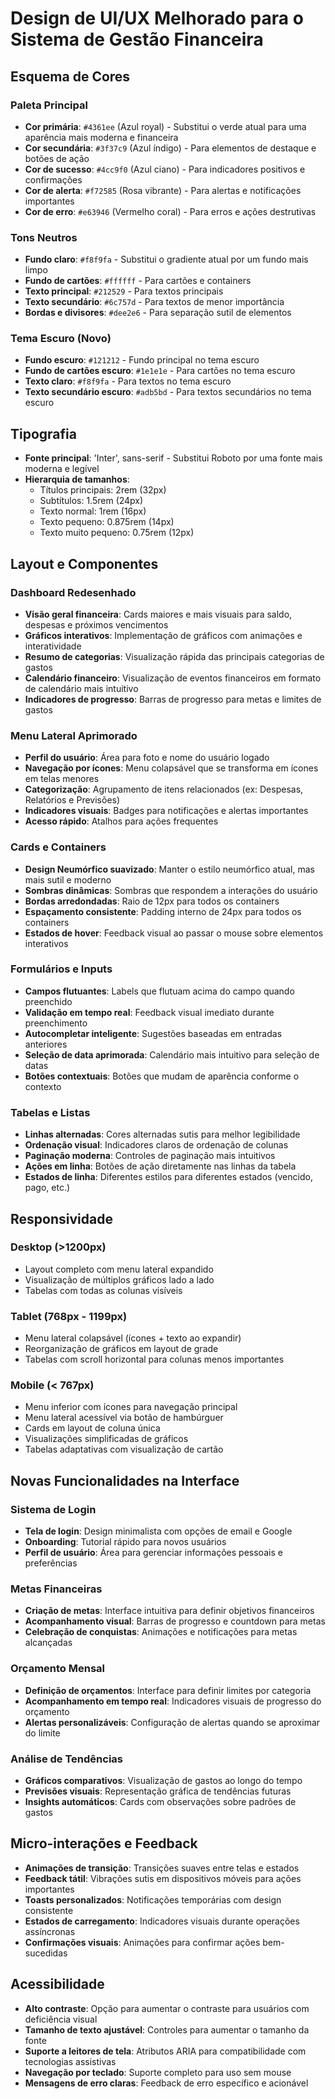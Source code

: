 # Design de UI/UX Melhorado para o Sistema de Gestão Financeira

## Esquema de Cores

### Paleta Principal
- **Cor primária**: `#4361ee` (Azul royal) - Substitui o verde atual para uma aparência mais moderna e financeira
- **Cor secundária**: `#3f37c9` (Azul índigo) - Para elementos de destaque e botões de ação
- **Cor de sucesso**: `#4cc9f0` (Azul ciano) - Para indicadores positivos e confirmações
- **Cor de alerta**: `#f72585` (Rosa vibrante) - Para alertas e notificações importantes
- **Cor de erro**: `#e63946` (Vermelho coral) - Para erros e ações destrutivas

### Tons Neutros
- **Fundo claro**: `#f8f9fa` - Substitui o gradiente atual por um fundo mais limpo
- **Fundo de cartões**: `#ffffff` - Para cartões e containers
- **Texto principal**: `#212529` - Para textos principais
- **Texto secundário**: `#6c757d` - Para textos de menor importância
- **Bordas e divisores**: `#dee2e6` - Para separação sutil de elementos

### Tema Escuro (Novo)
- **Fundo escuro**: `#121212` - Fundo principal no tema escuro
- **Fundo de cartões escuro**: `#1e1e1e` - Para cartões no tema escuro
- **Texto claro**: `#f8f9fa` - Para textos no tema escuro
- **Texto secundário escuro**: `#adb5bd` - Para textos secundários no tema escuro

## Tipografia

- **Fonte principal**: 'Inter', sans-serif - Substitui Roboto por uma fonte mais moderna e legível
- **Hierarquia de tamanhos**:
  - Títulos principais: 2rem (32px)
  - Subtítulos: 1.5rem (24px)
  - Texto normal: 1rem (16px)
  - Texto pequeno: 0.875rem (14px)
  - Texto muito pequeno: 0.75rem (12px)

## Layout e Componentes

### Dashboard Redesenhado
- **Visão geral financeira**: Cards maiores e mais visuais para saldo, despesas e próximos vencimentos
- **Gráficos interativos**: Implementação de gráficos com animações e interatividade
- **Resumo de categorias**: Visualização rápida das principais categorias de gastos
- **Calendário financeiro**: Visualização de eventos financeiros em formato de calendário mais intuitivo
- **Indicadores de progresso**: Barras de progresso para metas e limites de gastos

### Menu Lateral Aprimorado
- **Perfil do usuário**: Área para foto e nome do usuário logado
- **Navegação por ícones**: Menu colapsável que se transforma em ícones em telas menores
- **Categorização**: Agrupamento de itens relacionados (ex: Despesas, Relatórios e Previsões)
- **Indicadores visuais**: Badges para notificações e alertas importantes
- **Acesso rápido**: Atalhos para ações frequentes

### Cards e Containers
- **Design Neumórfico suavizado**: Manter o estilo neumórfico atual, mas mais sutil e moderno
- **Sombras dinâmicas**: Sombras que respondem a interações do usuário
- **Bordas arredondadas**: Raio de 12px para todos os containers
- **Espaçamento consistente**: Padding interno de 24px para todos os containers
- **Estados de hover**: Feedback visual ao passar o mouse sobre elementos interativos

### Formulários e Inputs
- **Campos flutuantes**: Labels que flutuam acima do campo quando preenchido
- **Validação em tempo real**: Feedback visual imediato durante preenchimento
- **Autocompletar inteligente**: Sugestões baseadas em entradas anteriores
- **Seleção de data aprimorada**: Calendário mais intuitivo para seleção de datas
- **Botões contextuais**: Botões que mudam de aparência conforme o contexto

### Tabelas e Listas
- **Linhas alternadas**: Cores alternadas sutis para melhor legibilidade
- **Ordenação visual**: Indicadores claros de ordenação de colunas
- **Paginação moderna**: Controles de paginação mais intuitivos
- **Ações em linha**: Botões de ação diretamente nas linhas da tabela
- **Estados de linha**: Diferentes estilos para diferentes estados (vencido, pago, etc.)

## Responsividade

### Desktop (>1200px)
- Layout completo com menu lateral expandido
- Visualização de múltiplos gráficos lado a lado
- Tabelas com todas as colunas visíveis

### Tablet (768px - 1199px)
- Menu lateral colapsável (ícones + texto ao expandir)
- Reorganização de gráficos em layout de grade
- Tabelas com scroll horizontal para colunas menos importantes

### Mobile (< 767px)
- Menu inferior com ícones para navegação principal
- Menu lateral acessível via botão de hambúrguer
- Cards em layout de coluna única
- Visualizações simplificadas de gráficos
- Tabelas adaptativas com visualização de cartão

## Novas Funcionalidades na Interface

### Sistema de Login
- **Tela de login**: Design minimalista com opções de email e Google
- **Onboarding**: Tutorial rápido para novos usuários
- **Perfil de usuário**: Área para gerenciar informações pessoais e preferências

### Metas Financeiras
- **Criação de metas**: Interface intuitiva para definir objetivos financeiros
- **Acompanhamento visual**: Barras de progresso e countdown para metas
- **Celebração de conquistas**: Animações e notificações para metas alcançadas

### Orçamento Mensal
- **Definição de orçamentos**: Interface para definir limites por categoria
- **Acompanhamento em tempo real**: Indicadores visuais de progresso do orçamento
- **Alertas personalizáveis**: Configuração de alertas quando se aproximar do limite

### Análise de Tendências
- **Gráficos comparativos**: Visualização de gastos ao longo do tempo
- **Previsões visuais**: Representação gráfica de tendências futuras
- **Insights automáticos**: Cards com observações sobre padrões de gastos

## Micro-interações e Feedback

- **Animações de transição**: Transições suaves entre telas e estados
- **Feedback tátil**: Vibrações sutis em dispositivos móveis para ações importantes
- **Toasts personalizados**: Notificações temporárias com design consistente
- **Estados de carregamento**: Indicadores visuais durante operações assíncronas
- **Confirmações visuais**: Animações para confirmar ações bem-sucedidas

## Acessibilidade

- **Alto contraste**: Opção para aumentar o contraste para usuários com deficiência visual
- **Tamanho de texto ajustável**: Controles para aumentar o tamanho da fonte
- **Suporte a leitores de tela**: Atributos ARIA para compatibilidade com tecnologias assistivas
- **Navegação por teclado**: Suporte completo para uso sem mouse
- **Mensagens de erro claras**: Feedback de erro específico e acionável
